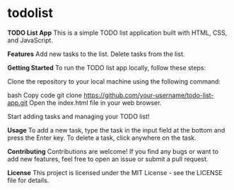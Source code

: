 # todolist

**TODO List App**
This is a simple TODO list application built with HTML, CSS, and JavaScript.

**Features**
Add new tasks to the list.
Delete tasks from the list.

**Getting Started**
To run the TODO list app locally, follow these steps:

Clone the repository to your local machine using the following command:

bash
Copy code
git clone https://github.com/your-username/todo-list-app.git
Open the index.html file in your web browser.

Start adding tasks and managing your TODO list!

**Usage**
To add a new task, type the task in the input field at the bottom and press the Enter key.
To delete a task, click anywhere on the task.

**Contributing**
Contributions are welcome! If you find any bugs or want to add new features, feel free to open an issue or submit a pull request.

**License**
This project is licensed under the MIT License - see the LICENSE file for details.
